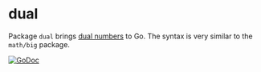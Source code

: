 # dual

Package `dual` brings [dual numbers](https://en.wikipedia.org/wiki/Dual_number) to Go. The syntax is very similar to the `math/big` package.

[![GoDoc](https://godoc.org/github.com/golang/gddo?status.svg)](https://godoc.org/github.com/meirizarrygelpi/dual)